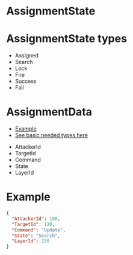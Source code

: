 # AssignmentState


# AssignmentState types
* Assigned
* Search
* Lock
* Fire
* Success
* Fail

# AssignmentData

- [Example](#example)
- [See basic needed types here](#json-basic-types)

* AttackerId
* TargetId
* Command
* State
* LayerId

# Example

```JSON
{
  "AttackerId": 100,
  "TargetId": 120,
  "Command": "Update",
  "State": "Search",
  "LayerId": 150
}
```




